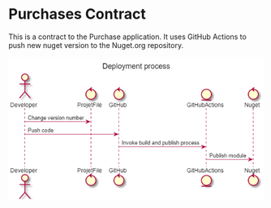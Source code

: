 # Purchases Contract

This is a contract to the Purchase application. It uses GitHub Actions to push new nuget version to the Nuget.org repository.

![DeploymentProcess](Images/DeploymentProcess.png)
